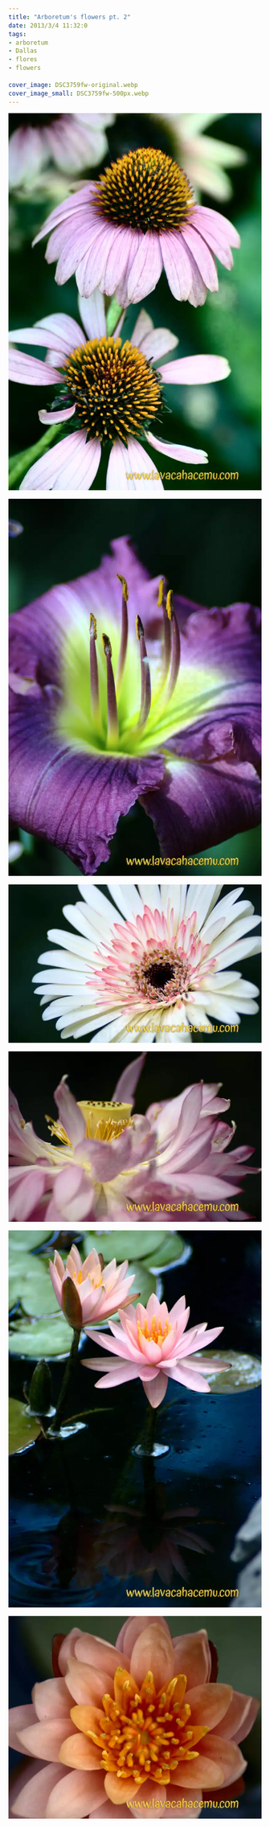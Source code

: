 ```yaml
---
title: "Arboretum's flowers pt. 2"
date: 2013/3/4 11:32:0
tags: 
- arboretum
- Dallas
- flores
- flowers

cover_image: DSC3759fw-original.webp
cover_image_small: DSC3759fw-500px.webp
---
```

[![](DSC3759fw-800px.webp)](DSC3759fw-original.webp)

  

[![](DSC3758fw-800px.webp)](DSC3758fw-original.webp)

  

[![](DSC3752fw-800px.webp)](DSC3752fw-original.webp)

  

[![](DSC3791fw-800px.webp)](DSC3791fw-original.webp)

  

[![](DSC3796fw-800px.webp)](DSC3796fw-original.webp)

  

[![](DSC3800fw-800px.webp)](DSC3800fw-original.webp)
